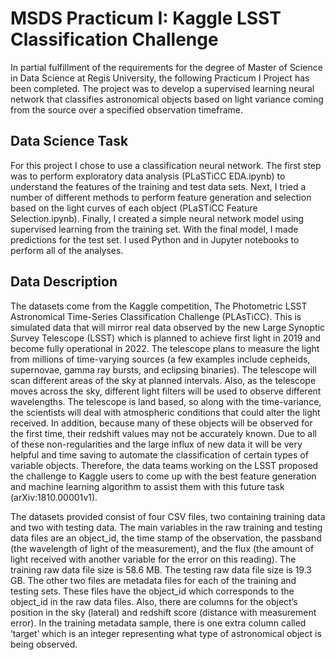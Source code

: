 # MSDS Practicum I: Kaggle LSST Classification Challenge

In partial fulfillment of the requirements for the degree of Master of Science in Data Science at Regis University, 
the following Practicum I Project has been completed. 
The project was to develop a supervised learning neural network that classifies astronomical objects based on 
light variance coming from the source over a specified observation timeframe.

## Data Science Task

For this project I chose to use a classification neural network. The first step was to perform exploratory data analysis (PLaSTiCC EDA.ipynb) to understand the features of the training and test data sets. Next, I tried a number of different methods to perform feature generation and selection based on the light curves of each object (PLaSTiCC Feature Selection.ipynb). Finally, I created a simple neural network model using supervised learning from the training set. With the final model, I made predictions for the test set.  I used Python and in Jupyter notebooks to perform all of the analyses.

## Data Description

The datasets come from the Kaggle competition, The Photometric LSST Astronomical Time-Series Classification Challenge (PLAsTiCC). This is simulated data that will mirror real data observed by the new Large Synoptic Survey Telescope (LSST) which is planned to achieve first light in 2019 and become fully operational in 2022. The telescope plans to measure the light from millions of time-varying sources (a few examples include cepheids, supernovae, gamma ray bursts, and eclipsing binaries). The telescope will scan different areas of the sky at planned intervals. Also, as the telescope moves across the sky, different light filters will be used to observe different wavelengths. The telescope is land based, so along with the time-variance, the scientists will deal with atmospheric conditions that could alter the light received. In addition, because many of these objects will be observed for the first time, their redshift values may not be accurately known. Due to all of these non-regularities and the large influx of new data it will be very helpful and time saving to automate the classification of certain types of variable objects. Therefore, the data teams working on the LSST proposed the challenge to Kaggle users to come up with the best feature generation and machine learning algorithm to assist them with this future task (arXiv:1810.00001v1). 

The datasets provided consist of four CSV files, two containing training data and two with testing data. The main variables in the raw training and testing data files are an object_id, the time stamp of the observation, the passband (the wavelength of light of the measurement), and the flux (the amount of light received with another variable for the error on this reading). The training raw data file size is 58.6 MB. The testing raw data file size is 19.3 GB. The other two files are metadata files for each of the training and testing sets. These files have the object_id which corresponds to the object_id in the raw data files. Also, there are columns for the object’s position in the sky (lateral) and redshift score (distance with measurement error). In the training metadata sample, there is one extra column called ‘target’ which is an integer representing what type of astronomical object is being observed.
